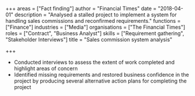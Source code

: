 +++
areas = ["Fact finding"]
author = "Financial Times"
date = "2018-04-01"
description = "Analysed a stalled project to implement a system for handling sales commissions and reconfirmed requirements."
functions = ["Finance"]
industries = ["Media"]
organisations = ["The Financial Times"]
roles = ["Contract", "Business Analyst"]
skills = ["Requirement gathering", "Stakeholder Interviews"]
title = "Sales commission system analysis"

+++
* Conducted interviews to assess the extent of work completed and highlight areas of concern
* Identified missing requirements and restored business confidence in the project by producing several
alternative action plans for completing the project
